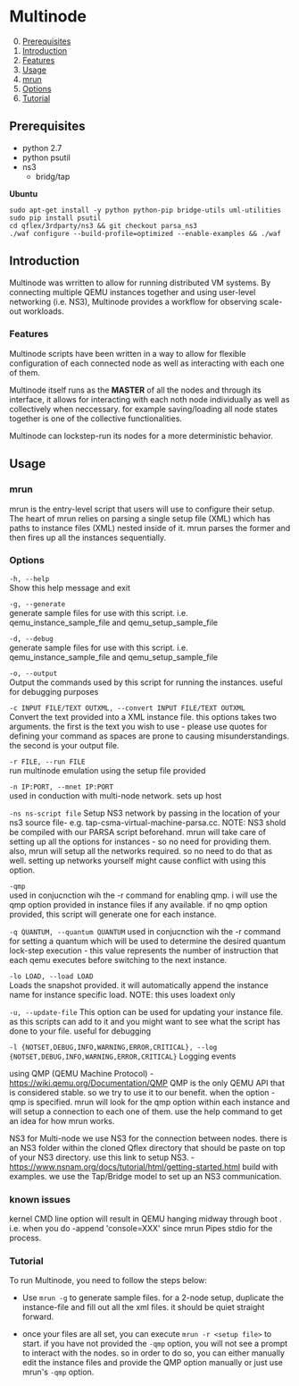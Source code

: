 # Multinode
0. [Prerequisites](#Prerequisites)
1. [Introduction](#Introduction)
  1. [Features](#Features)
2. [Usage](#Usage)
  1. [mrun](#mrun)
  1. [Options](#Options)
3. [Tutorial](#Tutorial)

## Prerequisites
* python 2.7
* python psutil
* ns3
  * bridg/tap

__Ubuntu__
```
sudo apt-get install -y python python-pip bridge-utils uml-utilities
sudo pip install psutil
cd qflex/3rdparty/ns3 && git checkout parsa_ns3
./waf configure --build-profile=optimized --enable-examples && ./waf

```

## Introduction
Multinode was wrritten to allow for running distributed VM systems. By connecting multiple QEMU instances together and using user-level networking (i.e. NS3), Multinode provides a workflow for observing scale-out workloads.

### Features
Multinode scripts have been written in a way to allow for flexible configuration of each connected node as well as interacting with each one of them.

Multinode itself runs as the __MASTER__ of all the nodes and through its interface, it allows for interacting with each noth node individually as well as collectively when neccessary. for example saving/loading all node states together is one of the collective functionalities.

Multinode can lockstep-run its nodes for a more deterministic behavior.

## Usage

### mrun
mrun is the entry-level script that users will use to configure their setup. The heart of mrun relies on parsing a single setup file (XML) which has paths to instance files (XML) nested inside of it. mrun parses the former and then fires up all the instances sequentially.

### Options
`-h, --help`            
Show this help message and exit

`-g, --generate`       
generate sample files for use with this script.
i.e. qemu_instance_sample_file and qemu_setup_sample_file

`-d, --debug`           
generate sample files for use with this script.
i.e. qemu_instance_sample_file and qemu_setup_sample_file

`-o, --output`        
Output the commands used by this script for running the instances. useful for debugging purposes

`-c INPUT FILE/TEXT OUTXML, --convert INPUT FILE/TEXT OUTXML`            
Convert the text provided into a XML instance file. this options takes two arguments. the first is the text you wish to use - please use quotes for defining your command as spaces are prone to causing misunderstandings. the second is your output file.

`-r FILE, --run FILE`   
run multinode emulation using the setup file provided

`-n IP:PORT, --mnet IP:PORT`                        
used in conduction with multi-node network. sets up host

`-ns ns-script file`
Setup NS3 network by passing in the location of your ns3 source file- e.g. tap-csma-virtual-machine-parsa.cc.
NOTE: NS3 shold be compiled with our PARSA script beforehand. mrun will take care of setting up all the options for instances - so no need for providing them.
also, mrun will setup all the networks required. so no need to do that as well. setting up networks yourself
might cause conflict with using this option.

`-qmp`                  
used in conjucnction wih the -r command for enabling qmp.
i will use the qmp option provided in instance files if any available. if no qmp option provided, this script will generate one for each instance.

`-q QUANTUM, --quantum QUANTUM`
used in conjucnction wih the -r command for setting a quantum which will be used to determine the desired quantum lock-step execution - this value represents the number of instruction that each qemu executes
before switching to the next instance.

`-lo LOAD, --load LOAD`                        
Loads the snapshot provided. it will automatically append the instance name for instance specific load.
NOTE: this uses loadext only

`-u, --update-file`
This option can be used for updating your instance file. as this scripts can add to it and you might want to
see what the script has done to your file. useful for debugging

`-l {NOTSET,DEBUG,INFO,WARNING,ERROR,CRITICAL}, --log {NOTSET,DEBUG,INFO,WARNING,ERROR,CRITICAL}`
Logging events

using QMP (QEMU Machine Protocol) - https://wiki.qemu.org/Documentation/QMP
QMP is the only QEMU API that is considered stable. so we try to use it to our benefit. when the option -qmp is specified. mrun will look for the qmp option within each instance and will setup a connection to each one of them. use the help command to get an idea for how mrun works.

NS3 for Multi-node
we use NS3 for the connection between nodes. there is an NS3 folder within the cloned Qflex directory that should be paste on top of your NS3 directory. use this link to setup NS3. - https://www.nsnam.org/docs/tutorial/html/getting-started.html build with examples. we use the Tap/Bridge model to set up an NS3 communication.

###  known issues
kernel CMD line option will result in QEMU hanging midway through boot . i.e. when you do -append 'console=XXX' since mrun Pipes stdio for the process.

### Tutorial
To run Multinode, you need to follow the steps below:

* Use `mrun -g` to generate sample files. for a 2-node setup, duplicate the instance-file and fill out all the xml files. it should be quiet straight forward.

* once your files are all set, you can execute `mrun -r <setup file>` to start. if you have not provided the `-qmp` option, you will not see a prompt to interact with the nodes. so in order to do so, you can either manually edit the instance files and provide the QMP option manually or just use mrun's `-qmp` option.
